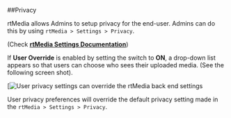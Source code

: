 ##Privacy

rtMedia allows Admins to setup privacy for the end-user. Admins can do this by using `rtMedia > Settings > Privacy`.

(Check **[rtMedia Settings Documentation](../settings.html)**)

If **User Override** is enabled by setting the switch to **ON**, a drop-down list appears so that users can choose who sees their uploaded media. (See the following screen shot).

[![User privacy settings can override the rtMedia back end settings](https://rtcamp.com/wp-content/uploads/2013/09/UsersSettingPrivacyBuddyPressUpdates.png)

User privacy preferences will override the default privacy setting made in the `rtMedia > Settings > Privacy`.

